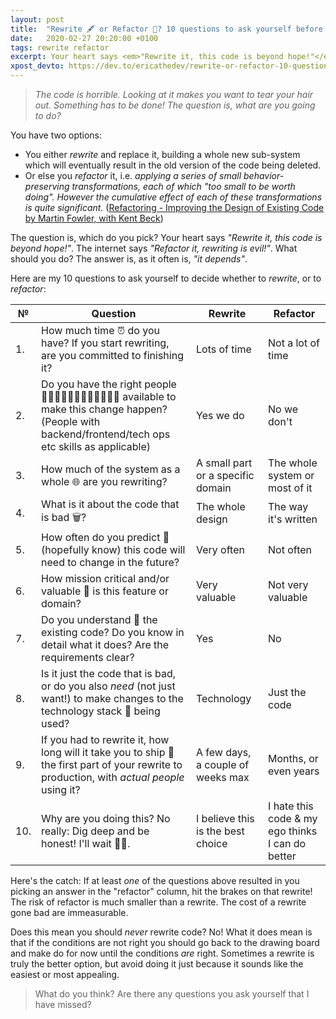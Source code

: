 ```yaml
---
layout: post
title:  "Rewrite 🖋 or Refactor 🧹? 10 questions to ask yourself before you decide."
date:   2020-02-27 20:20:00 +0100
tags: rewrite refactor
excerpt: Your heart says <em>"Rewrite it, this code is beyond hope!"</em>. The internet says <em>"Refactor it, rewriting is evil!"</em>. What should you do? The answer is, as it often is, <em>"it depends"</em>. 
xpost_devto: https://dev.to/ericathedev/rewrite-or-refactor-10-questions-to-ask-yourself-before-you-decide-2b6m
---
```

> _The code is horrible. Looking at it makes you want to tear your hair out. Something has to be done! The question is, what are you going to do?_

You have two options:
- You either _rewrite_ and replace it, building a whole new sub-system which will eventually result in the old version of the code being deleted.
- Or else you _refactor_ it, i.e. _applying a series of small behavior-preserving transformations, each of which "too small to be worth doing". However the cumulative effect of each of these transformations is quite significant._ ([Refactoring - Improving the Design of Existing Code by Martin Fowler, with Kent Beck](https://martinfowler.com/books/refactoring.html)) 

The question is, which do you pick? Your heart says _"Rewrite it, this code is beyond hope!"_. The internet says _"Refactor it, rewriting is evil!"_. What should you do? The answer is, as it often is, _"it depends"_. 

Here are my 10 questions to ask yourself to decide whether to _rewrite_, or to _refactor_:


|№|Question|Rewrite|Refactor|
|---|---|---|---|
|1.|How much time ⏰ do you have? If you start rewriting, are you committed to finishing it?|Lots of time|Not a lot of time|
|2.|Do you have the right people 👩🏻‍💻👨🏽‍💻👩🏿‍💻👨🏼‍💻 available to make this change happen? (People with backend/frontend/tech ops etc skills as applicable)|Yes we do|No we don't|
|3.|How much of the system as a whole 🌐 are you rewriting?|A small part or a specific domain|The whole system or most of it|
|4.|What is it about the code that is bad 🗑?|The whole design|The way it's written|
|5.|How often do you predict 🔮 (hopefully know) this code will need to change in the future?|Very often|Not often|
|6.|How mission critical and/or valuable 💸 is this feature or domain?|Very valuable|Not very valuable|
|7.|Do you understand 🧠 the existing code? Do you know in detail what it does? Are the requirements clear?|Yes|No|
|8.|Is it just the code that is bad, or do you also *need* (not just want!) to make changes to the technology stack 🤖 being used? |Technology|Just the code|
|9.|If you had to rewrite it, how long will it take you to ship 🚢 the first part of your rewrite to production, with *actual people* using it?|A few days, a couple of weeks max|Months, or even years|
|10.|Why are you doing this? No really: Dig deep and be honest! I'll wait 💅🏻. |I believe this is the best choice| I hate this code & my ego thinks I can do better|

Here's the catch: If at least *one* of the questions above resulted in you picking an answer in the "refactor" column, hit the brakes on that rewrite! The risk of refactor is much smaller than a rewrite. The cost of a rewrite gone bad are immeasurable. 

Does this mean you should _never_ rewrite code? No! What it does mean is that if the conditions are not right you should go back to the drawing board and make do for now until the conditions _are_ right. Sometimes a rewrite is truly the better option, but avoid doing it just because it sounds like the easiest or most appealing.

> What do you think? Are there any questions you ask yourself that I have missed?